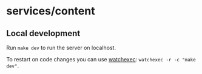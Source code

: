 # services/content

## Local development

Run `make dev` to run the server on localhost.

To restart on code changes you can use [watchexec](https://github.com/watchexec/watchexec): `watchexec -r -c "make dev"`.
